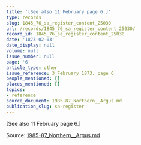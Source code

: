 ```yaml
---
title: '[See also 11 February page 6.]'
type: records
slug: 1845_76_sa_register_content_25030
url: /records/1845_76_sa_register_content_25030/
record_id: 1845_76_sa_register_content_25030
date: '1873-02-03'
date_display: null
volume: null
issue_number: null
page: '6'
article_type: other
issue_reference: 3 February 1873, page 6
people_mentioned: []
places_mentioned: []
topics:
- reference
source_document: 1985-87_Northern__Argus.md
publication_slug: sa-register
---
```


[See also 11 February page 6.]

Source: [1985-87_Northern__Argus.md](/downloads/markdown/1985-87_Northern__Argus.md)
